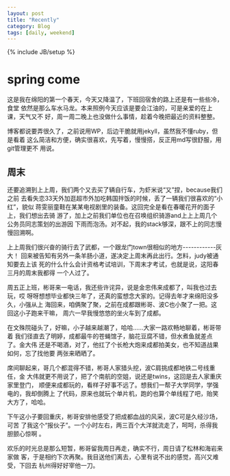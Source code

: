 ```yaml
---
layout: post
title: "Recently"
category: Blog
tags: [daily, weekend]
---
```

{% include JB/setup %}

# spring come

这是我在绵阳的第一个春天，今天又降温了，下班回宿舍的路上还是有一些些冷，食堂
依然是那么车水马龙。本来照例今天应该是要会江油的，可是亲爱的在上课，天气又不
好，周一周二晚上也没做什么事情，趁着今晚把最近的资料整整。

博客都说要弄很久了，之前说用WP，后边干脆就用jekyll，虽然我不懂ruby，但是看着
这么简洁和方便，确实很喜欢，先写着，慢慢搭，反正用md写很舒服，用git管理更不
用说。

## 周末

还要追溯到上上周，我们两个又去买了辆自行车，为虾米说“又”捏，because我们之前
去看失恋33天外加逛超市外加吃韩国拌饭的时候，丢了一辆我们很喜欢的“小红”，貌似
蒋雯丽童鞋在某某电视剧里的装备。这回完全是看在春暖花开的面子上，我们想出去骑
游了，加上之前我们单位也在召唤组织骑游and上上上周几个公务员同志策划的出游因
下雨而泡汤。对不起，我的stack够深，跟不上的同志慢慢回溯啊。

上上周我们很兴奋的骑行去了武都，一个跟龙门town很相似的地方------------灰大！
回来被告知有另外一条羊肠小道，遂决定上周末再此出行。怎料，judy被通知要去上该
死的什么什么会计资格考试培训，下周末才考试，也就是说，这阳春三月的周末我都得
一个人过了。

周五正上班，彬哥来一电话，我还些许诧异，说是金忠伟来成都了，叫我也过去玩，哎
呀呀想想毕业都快三年了，还真的蛮想念大家的。记得去年才来绵阳没多久，小强从上
海回来，咱俩聚了聚，之前在成都跟彬哥、波C也小聚了一把。这回这小子跑来干嘛，
周六一早我慢悠悠的坐火车到了成都。

在文殊院碰头了，好嘛，小子越来越潮了，哈哈......大家一路欢畅地聊着，彬哥带着
我们径直去了明婷，成都最牛的苍蝇馆子，脑花豆腐不错，但水煮鱼就差点了。金大伟
还是不喝酒，对了，他扛了个长枪大炮来成都拍美女，也不知道战果如何，忘了找他要
两张来晒晒了。

席间聊起来，哥几个都混得不错，彬哥人家猎头挖，波C肩挑成都地铁二号线重任，金
大伟就更不用说了，把了个南航的空姐，说还是twins，这回是去人家重庆家里登门，
顺便来成都玩的，看样子好事不远了。想我们一帮子大学同学，学强电的，我却倒腾上
了代码，原来也就玩个单片机，跑的也算个单线程了吧，贻笑大方了，哈哈。

下午这小子要回重庆，彬哥安排他感受了把成都血战的风采，波C可是久经沙场，可苦
了我这个“报伙子”。一个小时左右，两三百个大洋就流走了，呵呵，杀得我胆颤心惊啊
。

欢乐的时光总是那么短暂，彬哥留我周日再走，确实不行，周日请了松林和海岩来家做
客，于是相约下次再聚。我目送他们离去，心里有说不出的感觉，高兴又难受，下回去
杭州得好好宰他一刀。


